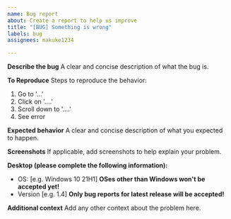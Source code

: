 ```yaml
---
name: Bug report
about: Create a report to help us improve
title: "[BUG] Something is wrong"
labels: bug
assignees: makuke1234

---
```


**Describe the bug**
A clear and concise description of what the bug is.

**To Reproduce**
Steps to reproduce the behavior:
1. Go to '...'
2. Click on '....'
3. Scroll down to '....'
4. See error

**Expected behavior**
A clear and concise description of what you expected to happen.

**Screenshots**
If applicable, add screenshots to help explain your problem.

**Desktop (please complete the following information):**
 - OS: [e.g. Windows 10 21H1] **OSes other than Windows won't be accepted yet!**
 - Version [e.g. 1.4] **Only bug reports for latest release will be accepted!**

**Additional context**
Add any other context about the problem here.
